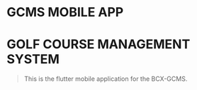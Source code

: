 # GCMS MOBILE APP
# GOLF COURSE MANAGEMENT SYSTEM

> This is the flutter mobile application for the BCX-GCMS.


